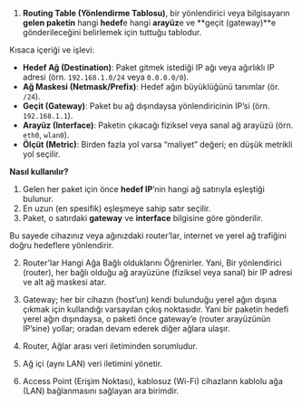 1. **Routing Table (Yönlendirme Tablosu)**, bir yönlendirici veya bilgisayarın **gelen paketin** hangi **hedef**e hangi **arayüz**e ve \*\*geçit (gateway)\*\*e gönderileceğini belirlemek için tuttuğu tablodur.

Kısaca içeriği ve işlevi:

* **Hedef Ağ (Destination)**: Paket gitmek istediği IP ağı veya ağırlıklı IP adresi (örn. `192.168.1.0/24` veya `0.0.0.0/0`).
* **Ağ Maskesi (Netmask/Prefix)**: Hedef ağın büyüklüğünü tanımlar (ör. `/24`).
* **Geçit (Gateway)**: Paket bu ağ dışındaysa yönlendiricinin IP’si (örn. `192.168.1.1`).
* **Arayüz (Interface)**: Paketin çıkacağı fiziksel veya sanal ağ arayüzü (örn. `eth0`, `wlan0`).
* **Ölçüt (Metric)**: Birden fazla yol varsa “maliyet” değeri; en düşük metrikli yol seçilir.

**Nasıl kullanılır?**

1. Gelen her paket için önce **hedef IP**’nin hangi ağ satırıyla eşleştiği bulunur.
2. En uzun (en spesifik) eşleşmeye sahip satır seçilir.
3. Paket, o satırdaki **gateway** ve **interface** bilgisine göre gönderilir.

Bu sayede cihazınız veya ağınızdaki router’lar, internet ve yerel ağ trafiğini doğru hedeflere yönlendirir.


2. Router'lar Hangi Ağa Bağlı olduklarını Öğrenirler. Yani, Bir yönlendirici (router), her bağlı olduğu ağ arayüzüne (fiziksel veya sanal) bir IP adresi ve alt ağ maskesi atar.

3. Gateway; her bir cihazın (host’un) kendi bulunduğu yerel ağın dışına çıkmak için kullandığı varsayılan çıkış noktasıdır. Yani bir paketin hedefi yerel ağın dışındaysa, o paketi önce gateway’e (router arayüzünün IP’sine) yollar; oradan devam ederek diğer ağlara ulaşır.

4. Router, Ağlar arası veri iletiminden sorumludur.

5. Ağ içi (aynı LAN) veri iletimini yönetir.

6. Access Point (Erişim Noktası), kablosuz (Wi-Fi) cihazların kablolu ağa (LAN) bağlanmasını sağlayan ara birimdir.